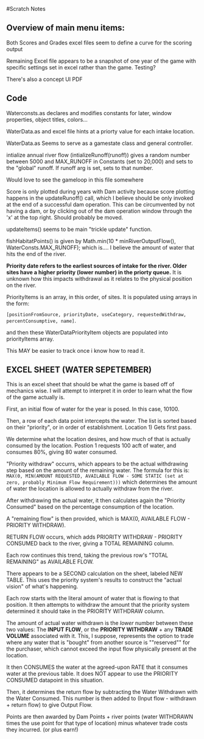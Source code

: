 #Scratch Notes

## Overview of main menu items:

Both Scores and Grades excel files seem to define a curve for the scoring output

Remaining Excel file appears to be a snapshot of one year of the game with specific settings set in excel rather than the game. Testing?

There's also a concept UI PDF

## Code

Waterconsts.as declares and modifies constants for later, window properties, object titles, colors...

WaterData.as and excel file hints at a priorty value for each intake location.

WaterData.as Seems to serve as a gamestate class and general controller.

intialize annual river flow (intializeRunoff(runoff)) gives a random number between 5000 and MAX_RUNOFF in Constants (set to 20,000) and 
sets to the "global" runoff. If runoff arg is set, sets to that number.

Would love to see the gameloop in this file somewhere

Score is only plotted during years with Dam activity because score plotting happens in the updateRunoff() call, which I believe should be
only invoked at the end of a successful dam operation. This can be circumvented by not having a dam, or by clicking out of the dam operation
window through the 'x' at the top right. Should probably be moved.

updateItems() seems to be main "trickle update" function.

fishHabitatPoints() is given by Math.min(10 * minRiverOutputFlow(), WaterConsts.MAX_RUNOFF); which is.... I believe the amount of water 
that hits the end of the river.

**Priority date refers to the earliest sources of intake for the river. Older sites have a higher priority (lower number) in the priorty queue.** 
It is unknown how this impacts withdrawal as it relates to the physical position on the river.

PriorityItems is an array, in this order, of sites. It is populated using arrays in the form:

`[positionFromSource, priorityDate, useCategory, requestedWithdraw, percentConsumptive, name]`.

and then these WaterDataPriorityItem objects are populated into priorityItems array.

This MAY be easier to track once i know how to read it.

## EXCEL SHEET (WATER SEPETEMBER)

This is an excel sheet that should be what the game is based off of mechanics wise. I will attempt to interpret it in order to learn what the flow of the game actually is.

First, an initial flow of water for the year is posed. In this case, 10100.

Then, a row of each data point intercepts the water. The list is sorted based on their "priority", or in order of establishment. Location 1) Gets first pass.

We determine what the location desires, and how much of that is actually consumed by the location. Postion 1 requests 100 acft of water, and consumes 80%, giving
80 water consumed.

"Priority withdraw" occurrs, which appears to be the actual withdrawing step based on the amount of the remaining water. The formula for this is:
`MAX(0, MIN(AMOUNT REQUESTED, AVAILABLE FLOW - SOME STATIC (set at zero, probably Minimum Flow Requirement)))`
which determines the amount of water the location is allowed to actually withdraw from the river.

After withdrawing the actual water, it then calculates again the "Priority Consumed" based on the percentage consumption of the location.

A "remaining flow" is then provided, which is MAX(0, AVAILABLE FLOW - PRIORITY WITHDRAW).

RETURN FLOW occurs, which adds PRIORITY WITHDRAW - PRIORITY CONSUMED back to the river, giving a TOTAL REMAINING column.

Each row continues this trend, taking the previous row's "TOTAL REMAINING" as AVAILABLE FLOW.

There appears to be a SECOND calculation on the sheet, labeled NEW TABLE. This uses the priority system's results to construct the "actual vision" of what's happening.

Each row starts with the literal amount of water that is flowing to that position. It then attempts to withdraw the amount that the priority system determined it 
should take in the PRIORITY WITHDRAW column.

The amount of actual water withdrawn is the *lower* number between these two values: The **INPUT FLOW**, or the **PRIORITY WITHDRAW** + any **TRADE VOLUME** associated with it.
This, I suppose, represents the option to trade where any water that is "bought" from another source is ""reserved"" for the purchaser, which cannot exceed the input flow physically
present at the location.

It then CONSUMES the water at the agreed-upon RATE that it consumes water at the previous table. It does NOT appear to use the PRIORITY CONSUMED datapoint in this situation.

Then, it determines the return flow by subtracting the Water Withdrawn with the Water Consumed. This number is then added to (Input flow - withdrawn + return flow) to give Output Flow.

Points are then awarded by Dam Points + river points (water WITHDRAWN times the use point for that type of location) minus whatever trade costs they incurred. (or plus earn!)

